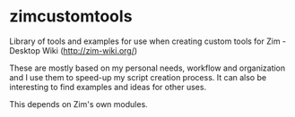 zimcustomtools
===============

Library of tools and examples for use when creating custom tools for Zim - Desktop Wiki (http://zim-wiki.org/)

These are mostly based on my personal needs, workflow and organization and I use them to speed-up my script creation process.
It can also be interesting to find examples and ideas for other uses.

This depends on Zim's own modules.

